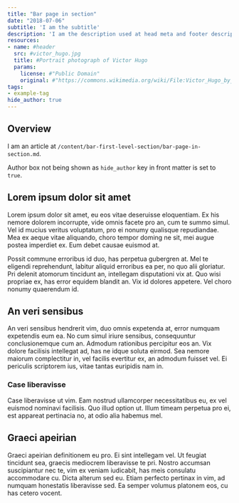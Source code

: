 ```yaml
---
title: "Bar page in section"
date: "2018-07-06"
subtitle: 'I am the subtitle'
description: 'I am the description used at head meta and footer description'
resources:
- name: #header
  src: #victor_hugo.jpg
  title: #Portrait photograph of Victor Hugo
  params:
    license: #"Public Domain"
    original: #"https://commons.wikimedia.org/wiki/File:Victor_Hugo_by_%C3%89tienne_Carjat_1876_-_full.jpg"
tags:
- example-tag
hide_author: true
---
```


## Overview

I am an article at
`/content/bar-first-level-section/bar-page-in-section.md`.

Author box not being shown as `hide_author` key in front matter is set
to `true`.

## Lorem ipsum dolor sit amet

Lorem ipsum dolor sit amet, eu eos vitae deseruisse eloquentiam. Ex his nemore dolorem incorrupte, vide omnis facete pro an, cum te summo simul. Vel id mucius veritus voluptatum, pro ei nonumy qualisque repudiandae. Mea ex aeque vitae aliquando, choro tempor doming ne sit, mei augue postea imperdiet ex. Eum debet causae euismod at.

Possit commune erroribus id duo, has perpetua gubergren at. Mel te eligendi reprehendunt, labitur aliquid erroribus ea per, no quo alii gloriatur. Pri delenit atomorum tincidunt an, intellegam disputationi vix at. Quo wisi propriae ex, has error equidem blandit an. Vix id dolores appetere. Vel choro nonumy quaerendum id.

## An veri sensibus 

An veri sensibus hendrerit vim, duo omnis expetenda at, error numquam expetendis eum ea. No cum simul iriure sensibus, consequuntur conclusionemque cum an. Admodum rationibus percipitur eos an. Vix dolore facilisis intellegat ad, has ne idque soluta eirmod. Sea nemore maiorum complectitur in, vel facilis evertitur ex, an admodum fuisset vel. Ei periculis scriptorem ius, vitae tantas euripidis nam in.

### Case liberavisse

Case liberavisse ut vim. Eam nostrud ullamcorper necessitatibus eu, ex vel euismod nominavi facilisis. Quo illud option ut. Illum timeam perpetua pro ei, est appareat pertinacia no, at odio alia habemus mel.

## Graeci apeirian

Graeci apeirian definitionem eu pro. Ei sint intellegam vel. Ut feugiat tincidunt sea, graecis mediocrem liberavisse te pri. Nostro accumsan suscipiantur nec te, vim ex veniam iudicabit, has meis consulatu accommodare cu. Dicta alterum sed eu. Etiam perfecto pertinax in vim, ad numquam honestatis liberavisse sed. Ea semper volumus platonem eos, cu has cetero vocent.
